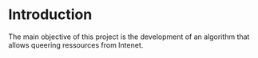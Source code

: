 # Introduction

The main objective of this project is the development of an algorithm that
allows queering ressources from Intenet.
